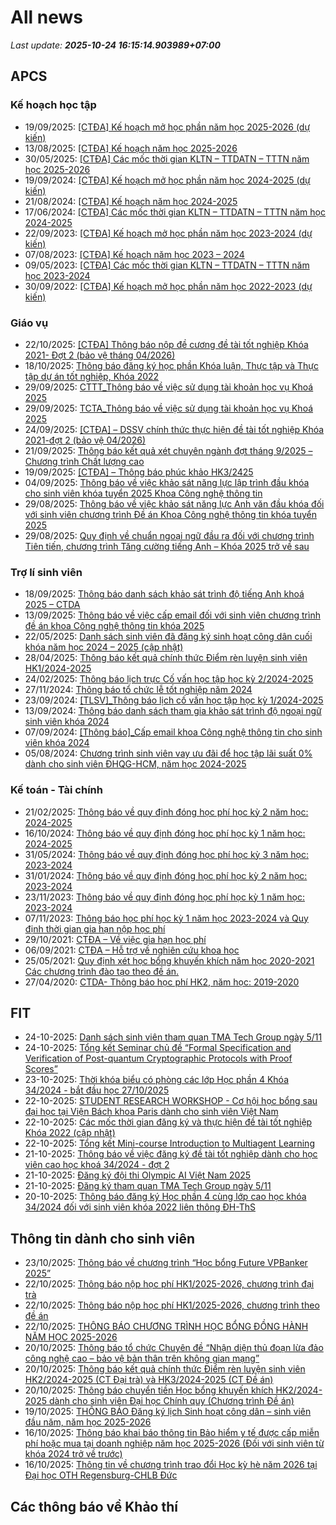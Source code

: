 # All news
_Last update: **2025-10-24 16:15:14.903989+07:00**_
## APCS
### Kế hoạch học tập
 - 19/09/2025: [[CTĐA] Kế hoạch mở học phần năm học 2025-2026 (dự kiến)](https://www.ctda.hcmus.edu.vn/vi/2025/09/ctda-ke-hoach-mo-hoc-phan-nam-hoc-2025-2026-du-kien/)
 - 13/08/2025: [[CTĐA] Kế hoạch năm học 2025-2026](https://www.ctda.hcmus.edu.vn/vi/2025/08/ctda-ke-hoach-nam-hoc-2025-2026/)
 - 30/05/2025: [[CTĐA] Các mốc thời gian KLTN – TTDATN – TTTN năm học 2025-2026](https://www.ctda.hcmus.edu.vn/vi/2025/05/ctda-cac-moc-thoi-gian-kltn-ttdatn-tttn-nam-hoc-2025-2026/)
 - 19/09/2024: [[CTĐA] Kế hoạch mở học phần năm học 2024-2025 (dự kiến)](https://www.ctda.hcmus.edu.vn/vi/2024/09/ctda-ke-hoach-mo-hoc-phan-nam-hoc-2024-2025-du-kien/)
 - 21/08/2024: [[CTĐA] Kế hoạch năm học 2024-2025](https://www.ctda.hcmus.edu.vn/vi/2024/08/ctda-ke-hoach-nam-hoc-2024-2025/)
 - 17/06/2024: [[CTĐA] Các mốc thời gian KLTN – TTDATN – TTTN năm học 2024-2025](https://www.ctda.hcmus.edu.vn/vi/2024/06/ctda-cac-moc-thoi-gian-kltn-ttdatn-tttn-nam-hoc-2024-2025/)
 - 22/09/2023: [[CTĐA] Kế hoạch mở học phần năm học 2023-2024 (dự kiến)](https://www.ctda.hcmus.edu.vn/vi/2023/09/ctda-ke-hoach-mo-hoc-phan-nam-hoc-2023-2024-du-kien/)
 - 07/08/2023: [[CTĐA] Kế hoạch năm học 2023 – 2024](https://www.ctda.hcmus.edu.vn/vi/2023/08/ctda-ke-hoach-nam-hoc-2023-2024/)
 - 09/05/2023: [[CTĐA] Các mốc thời gian KLTN – TTDATN – TTTN năm học 2023-2024](https://www.ctda.hcmus.edu.vn/vi/2023/05/ctda-cac-moc-thoi-gian-kltn-ttdatn-tttn-nam-hoc-2023-2024/)
 - 30/09/2022: [[CTĐA] Kế hoạch mở học phần năm học 2022-2023 (dự kiến)](https://www.ctda.hcmus.edu.vn/vi/2022/09/ctda-ke-hoach-mo-hoc-phan-nam-hoc-2022-2023-du-kien/)

### Giáo vụ
 - 22/10/2025: [[CTĐA] Thông báo nộp đề cương đề tài tốt nghiệp Khóa 2021- Đợt 2 (bảo vệ tháng 04/2026)](https://www.ctda.hcmus.edu.vn/vi/2025/10/ctda-thong-bao-nop-de-cuong-de-tai-tot-nghiep-khoa-2021-dot-2-bao-ve-thang-04-2026/)
 - 18/10/2025: [Thông báo đăng ký học phần Khóa luận, Thực tập và Thực tập dự án tốt nghiệp, Khóa 2022](https://www.ctda.hcmus.edu.vn/vi/2025/10/thong-bao-dang-ky-hoc-phan-khoa-luan-thuc-tap-va-thuc-tap-du-an-tot-nghiep-khoa-2022/)
 - 29/09/2025: [CTTT_Thông báo về việc sử dụng tài khoản học vụ Khoá 2025](https://www.ctda.hcmus.edu.vn/vi/2025/09/cttt_thong-bao-ve-viec-su-dung-tai-khoan-hoc-vu-khoa-2025/)
 - 29/09/2025: [TCTA_Thông báo về việc sử dụng tài khoản học vụ Khoá 2025](https://www.ctda.hcmus.edu.vn/vi/2025/09/tcta_thong-bao-ve-viec-su-dung-tai-khoan-hoc-vu-khoa-2025/)
 - 24/09/2025: [[CTĐA] – DSSV chính thức thực hiện đề tài tốt nghiệp Khóa 2021-đợt 2 (bảo vệ 04/2026)](https://www.ctda.hcmus.edu.vn/vi/2025/09/ctda-dssv-chinh-thuc-thuc-hien-de-tai-tot-nghiep-khoa-2021-dot-2-bao-ve-04-2026/)
 - 21/09/2025: [Thông báo kết quả xét chuyên ngành đợt tháng 9/2025 – Chương trình Chất lượng cao](https://www.ctda.hcmus.edu.vn/vi/2025/09/thong-bao-ket-qua-xet-chuyen-nganh-dot-thang-9-2025-chuong-trinh-chat-luong-cao/)
 - 19/09/2025: [[CTĐA] – Thông báo phúc khảo HK3/2425](https://www.ctda.hcmus.edu.vn/vi/2025/09/ctda-thong-bao-phuc-khao-hk3-2425/)
 - 04/09/2025: [Thông báo về việc khảo sát năng lực lập trình đầu khóa cho sinh viên khóa tuyển 2025 Khoa Công nghệ thông tin](https://www.ctda.hcmus.edu.vn/vi/2025/09/thong-bao-ve-viec-khao-sat-nang-luc-lap-trinh-dau-khoa-cho-sinh-vien-khoa-tuyen-2025-khoa-cong-nghe-thong-tin/)
 - 29/08/2025: [Thông báo về việc khảo sát năng lực Anh văn đầu khóa đối với sinh viên chương trình Đề án Khoa Công nghệ thông tin khóa tuyển 2025](https://www.ctda.hcmus.edu.vn/vi/2025/08/thong-bao-ve-viec-khao-sat-nang-luc-anh-van-dau-khoa-doi-voi-sinh-vien-chuong-trinh-de-an-khoa-cong-nghe-thong-tin-khoa-tuyen-2025/)
 - 29/08/2025: [Quy định về chuẩn ngoại ngữ đầu ra đối với chương trình Tiên tiến, chương trình Tăng cường tiếng Anh – Khóa 2025 trở về sau](https://www.ctda.hcmus.edu.vn/vi/2025/08/quy-dinh-ve-chuan-ngoai-ngu-dau-ra-doi-voi-chuong-trinh-tien-tien-chuong-trinh-tang-cuong-tieng-anh-khoa-2025/)

### Trợ lí sinh viên
 - 18/09/2025: [Thông báo danh sách khảo sát trình độ tiếng Anh khoá 2025 – CTDA](https://www.ctda.hcmus.edu.vn/vi/2025/09/thong-bao-danh-sach-khao-sat-trinh-do-tieng-anh-khoa-2025-ctda/)
 - 13/09/2025: [Thông báo về việc cấp email đối với sinh viên chương trình đề án khoa Công nghệ thông tin khóa 2025](https://www.ctda.hcmus.edu.vn/vi/2025/09/thong-bao-ve-viec-cap-email-doi-voi-sinh-vien-chuong-trinh-de-an-khoa-cong-nghe-thong-tin-khoa-2025/)
 - 22/05/2025: [Danh sách sinh viên đã đăng ký sinh hoạt công dân cuối khóa năm học 2024 – 2025 (cập nhật)](https://www.ctda.hcmus.edu.vn/vi/2025/05/danh-sach-sinh-vien-da-dang-ky-sinh-hoat-cong-dan-cuoi-khoa-nam-hoc-2024-2025-cap-nhat/)
 - 28/04/2025: [Thông báo kết quả chính thức Điểm rèn luyện sinh viên HK1/2024-2025](https://www.ctda.hcmus.edu.vn/vi/2025/04/thong-bao-ket-qua-chinh-thuc-diem-ren-luyen-sinh-vien-hk1-2024-2025/)
 - 24/02/2025: [Thông báo lịch trực Cố vấn học tập học kỳ 2/2024-2025](https://www.ctda.hcmus.edu.vn/vi/2025/02/thong-bao-lich-truc-co-van-hoc-tap-hoc-ky-2-2024-2025/)
 - 27/11/2024: [Thông báo tổ chức lễ tốt nghiệp năm 2024](https://www.ctda.hcmus.edu.vn/vi/2024/11/thong-bao-to-chuc-le-tot-nghiep-nam-2024/)
 - 23/09/2024: [[TLSV]_Thông báo lịch cố vấn học tập học kỳ 1/2024-2025](https://www.ctda.hcmus.edu.vn/vi/2024/09/tlsv_thong-bao-lich-co-van-hoc-tap-hoc-ky-1-2024-2025/)
 - 13/09/2024: [Thông báo danh sách tham gia khảo sát trình độ ngoại ngữ sinh viên khóa 2024](https://www.ctda.hcmus.edu.vn/vi/2024/09/thong-bao-danh-sach-tham-gia-khao-sat-trinh-do-ngoai-ngu-sinh-vien-khoa-2024/)
 - 07/09/2024: [[Thông báo]_Cấp email khoa Công nghệ thông tin cho sinh viên khóa 2024](https://www.ctda.hcmus.edu.vn/vi/2024/09/thong-bao_cap-email-khoa-cong-nghe-thong-tin-cho-sinh-vien-khoa-2024/)
 - 05/08/2024: [Chương trình sinh viên vay ưu đãi để học tập lãi suất 0% dành cho sinh viên ĐHQG-HCM, năm học 2024-2025](https://www.ctda.hcmus.edu.vn/vi/2024/08/chuong-trinh-sinh-vien-vay-uu-dai-de-hoc-tap-lai-suat-0-danh-cho-sinh-vien-dhqg-hcm-nam-hoc-2024-2025/)

### Kế toán - Tài chính
 - 21/02/2025: [Thông báo về quy định đóng học phí học kỳ 2 năm học: 2024-2025](https://www.ctda.hcmus.edu.vn/vi/2025/02/thong-bao-ve-quy-dinh-dong-hoc-phi-hoc-ky-2-nam-hoc-2024-2025/)
 - 16/10/2024: [Thông báo về quy định đóng học phí học kỳ 1 năm học: 2024-2025](https://www.ctda.hcmus.edu.vn/vi/2024/10/thong-bao-ve-quy-dinh-dong-hoc-phi-hoc-ky-1-nam-hoc-2024-2025/)
 - 31/05/2024: [Thông báo về quy định đóng học phí học kỳ 3 năm học: 2023-2024](https://www.ctda.hcmus.edu.vn/vi/2024/05/thong-bao-ve-quy-dinh-dong-hoc-phi-hoc-ky-3-nam-hoc-2023-2024/)
 - 31/01/2024: [Thông báo về quy định đóng học phí học kỳ 2 năm học: 2023-2024](https://www.ctda.hcmus.edu.vn/vi/2024/01/thong-bao-ve-quy-dinh-dong-hoc-phi-hoc-ky-2-nam-hoc-2023-2024/)
 - 23/11/2023: [Thông báo về quy định đóng học phí học kỳ 1 năm học: 2023-2024](https://www.ctda.hcmus.edu.vn/vi/2023/11/thong-bao-ve-quy-dinh-dong-hoc-phi-hoc-ky-1-nam-hoc-2023-2024/)
 - 07/11/2023: [Thông báo học phí học kỳ 1 năm học 2023-2024 và Quy định thời gian gia hạn nộp học phí](https://www.ctda.hcmus.edu.vn/vi/2023/11/thong-bao-hoc-phi-hoc-ky-1-nam-hoc-2023-2024-va-quy-dinh-thoi-gian-gia-han-nop-hoc-phi/)
 - 29/10/2021: [CTĐA – Về việc gia hạn học phí](https://www.ctda.hcmus.edu.vn/vi/2021/10/ctda-ve-viec-gia-han-hoc-phi/)
 - 06/09/2021: [CTĐA – Hỗ trợ về nghiên cứu khoa học](https://www.ctda.hcmus.edu.vn/vi/2021/09/ctda-ho-tro-ve-nghien-cuu-khoa-hoc/)
 - 25/05/2021: [Quy định xét học bổng khuyến khích năm học 2020-2021 Các chương trình đào tạo theo đề án.](https://www.ctda.hcmus.edu.vn/vi/2021/05/quy-dinh-xet-hoc-bong-khuyen-khich-nam-hoc-2020-2021-cac-chuong-trinh-dao-tao-theo-de-an/)
 - 27/04/2020: [CTDA- Thông báo học phí HK2, năm học: 2019-2020](https://www.ctda.hcmus.edu.vn/vi/2020/04/ctda-thong-bao-hoc-phi-hk2-nam-hoc-2019-2020/)

## FIT
 - 24-10-2025: [Danh sách sinh viên tham quan TMA Tech Group ngày 5/11](https://www.fit.hcmus.edu.vn/vn/Default.aspx?tabid=292&newsid=17027)
 - 24-10-2025: [Tổng kết Seminar chủ đề “Formal Specification and Verification of Post-quantum Cryptographic Protocols with Proof Scores”](https://www.fit.hcmus.edu.vn/vn/Default.aspx?tabid=292&newsid=17026)
 - 23-10-2025: [Thời khóa biểu có phòng các lớp Học phần 4 Khóa 34/2024 - bắt đầu học 27/10/2025](https://www.fit.hcmus.edu.vn/vn/Default.aspx?tabid=292&newsid=17024)
 - 22-10-2025: [STUDENT RESEARCH WORKSHOP - Cơ hội học bổng sau đại học tại Viện Bách khoa Paris dành cho sinh viên Việt Nam](https://www.fit.hcmus.edu.vn/vn/Default.aspx?tabid=292&newsid=17022)
 - 22-10-2025: [Các mốc thời gian đăng ký và thực hiện đề tài tốt nghiệp Khóa 2022 (cập nhật)](https://www.fit.hcmus.edu.vn/vn/Default.aspx?tabid=292&newsid=17020)
 - 22-10-2025: [Tổng kết Mini-course Introduction to Multiagent Learning](https://www.fit.hcmus.edu.vn/vn/Default.aspx?tabid=292&newsid=17017)
 - 21-10-2025: [Thông báo về việc đăng ký đề tài tốt nghiệp dành cho học viên cao học khoá 34/2024 - đợt 2](https://www.fit.hcmus.edu.vn/vn/Default.aspx?tabid=292&newsid=17015)
 - 21-10-2025: [Đăng ký đội thi Olympic AI Việt Nam 2025](https://www.fit.hcmus.edu.vn/vn/Default.aspx?tabid=292&newsid=17014)
 - 21-10-2025: [Đăng ký tham quan TMA Tech Group ngày 5/11](https://www.fit.hcmus.edu.vn/vn/Default.aspx?tabid=292&newsid=17013)
 - 20-10-2025: [Thông báo đăng ký Học phần 4 cùng lớp cao học khóa 34/2024 đối với sinh viên khóa 2022 liên thông ĐH-ThS](https://www.fit.hcmus.edu.vn/vn/Default.aspx?tabid=292&newsid=17012)

## Thông tin dành cho sinh viên
- 23/10/2025: [Thông báo về chương trình “Học bổng Future VPBanker 2025”](https://hcmus.edu.vn/thong-bao-ve-chuong-trinh-hoc-bong-future-vpbanker-2025/)
- 22/10/2025: [Thông báo nộp học phí HK1/2025-2026, chương trình đại trà](https://hcmus.edu.vn/thong-bao-nop-hoc-phi-hk1-2025-2026-chuong-trinh-dai-tra/)
- 22/10/2025: [Thông báo nộp học phí HK1/2025-2026, chương trình theo đề án](https://hcmus.edu.vn/thong-bao-nop-hoc-phi-hk1-2025-2026-chuong-trinh-theo-de-an/)
- 22/10/2025: [THÔNG BÁO CHƯƠNG TRÌNH HỌC BỔNG ĐỒNG HÀNH  NĂM HỌC 2025-2026](https://hcmus.edu.vn/thong-bao-chuong-trinh-hoc-bong-dong-hanh-nam-hoc-2025-2026/)
- 20/10/2025: [Thông báo tổ chức Chuyên đề “Nhận diện thủ đoạn lừa đảo công nghệ cao – bảo vệ bản thân trên không gian mạng”](https://hcmus.edu.vn/thong-bao-to-chuc-chuyen-de-nhan-dien-thu-doan-lua-dao-cong-nghe-cao-bao-ve-ban-than-tren-khong-gian-mang/)
- 20/10/2025: [Thông báo kết quả chính thức Điểm rèn luyện sinh viên HK2/2024-2025 (CT Đại trà) và HK3/2024-2025 (CT Đề án)](https://hcmus.edu.vn/thong-bao-ket-qua-chinh-thuc-diem-ren-luyen-sinh-vien-hk2-2024-2025-ct-dai-tra-va-hk3-2024-2025-ct-de-an/)
- 20/10/2025: [Thông báo chuyển tiền Học bổng khuyến khích HK2/2024-2025 dành cho sinh viên Đại học Chính quy (Chương trình Đề án)](https://hcmus.edu.vn/thong-bao-chuyen-tien-hoc-bong-khuyen-khich-hk2-2024-2025-danh-cho-sinh-vien-dai-hoc-chinh-quy-chuong-trinh-de-an/)
- 19/10/2025: [THÔNG BÁO Đăng ký lịch Sinh hoạt công dân – sinh viên đầu năm, năm học 2025-2026](https://hcmus.edu.vn/thong-bao-dang-ky-lich-sinh-hoat-cong-dan-dau-nam-nam-hoc-2025-2026/)
- 16/10/2025: [Thông báo khai báo thông tin Bảo hiểm y tế được cấp miễn phí hoặc mua tại doanh nghiệp năm học 2025-2026 (Đối với sinh viên từ khóa 2024 trở về trước)](https://hcmus.edu.vn/thong-bao-khai-bao-thong-tin-bao-hiem-y-te-duoc-cap-mien-phi-hoac-mua-tai-doanh-nghiep-nam-hoc-2025-2026-doi-voi-sinh-vien-tu-khoa-2024-tro-ve-truoc/)
- 16/10/2025: [Thông tin về chương trình trao đổi Học kỳ hè năm 2026 tại Đại học OTH Regensburg-CHLB Đức](https://hcmus.edu.vn/thong-tin-ve-chuong-trinh-trao-doi-hoc-ky-he-nam-2026-tai-dai-hoc-oth-regensburg-chlb-duc/)

## Các thông báo về Khảo thí
